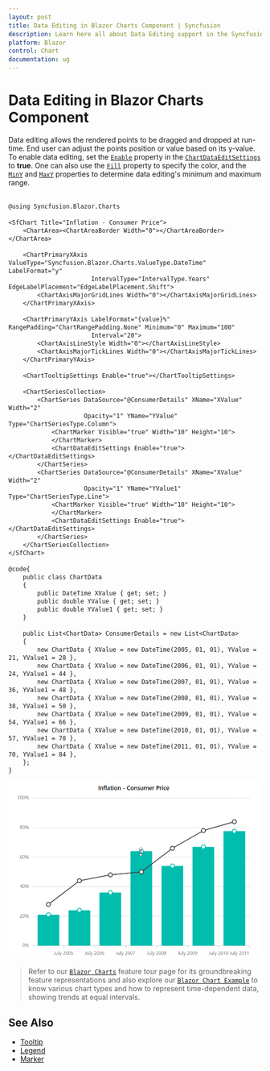 ```yaml
---
layout: post
title: Data Editing in Blazor Charts Component | Syncfusion
description: Learn here all about Data Editing support in the Syncfusion Blazor Chart component and its properties for customization.
platform: Blazor
control: Chart
documentation: ug
---
```


# Data Editing in Blazor Charts Component

Data editing allows the rendered points to be dragged and dropped at run-time. End user can adjust the points position or value based on its y-value. To enable data editing, set the [`Enable`](https://help.syncfusion.com/cr/blazor/Syncfusion.Blazor.Charts.ChartDataEditSettings.html#Syncfusion_Blazor_Charts_ChartDataEditSettings_Enable) property in the [`ChartDataEditSettings`](https://help.syncfusion.com/cr/blazor/Syncfusion.Blazor.Charts.ChartSeries.html#Syncfusion_Blazor_Charts_ChartSeries_ChartDataEditSettings) to **true**. One can also use the [`Fill`](https://help.syncfusion.com/cr/blazor/Syncfusion.Blazor.Charts.ChartDataEditSettings.html#Syncfusion_Blazor_Charts_ChartDataEditSettings_Fill) property to specify the color, and the [`MinY`](https://help.syncfusion.com/cr/blazor/Syncfusion.Blazor.Charts.ChartDataEditSettings.html#Syncfusion_Blazor_Charts_ChartDataEditSettings_MinY) and [`MaxY`](https://help.syncfusion.com/cr/blazor/Syncfusion.Blazor.Charts.ChartDataEditSettings.html#Syncfusion_Blazor_Charts_ChartDataEditSettings_MaxY) properties to determine data editing's minimum and maximum range.

```cshtml

@using Syncfusion.Blazor.Charts

<SfChart Title="Inflation - Consumer Price">
    <ChartArea><ChartAreaBorder Width="0"></ChartAreaBorder></ChartArea>

    <ChartPrimaryXAxis ValueType="Syncfusion.Blazor.Charts.ValueType.DateTime" LabelFormat="y"
                       IntervalType="IntervalType.Years" EdgeLabelPlacement="EdgeLabelPlacement.Shift">
        <ChartAxisMajorGridLines Width="0"></ChartAxisMajorGridLines>
    </ChartPrimaryXAxis>

    <ChartPrimaryYAxis LabelFormat="{value}%" RangePadding="ChartRangePadding.None" Minimum="0" Maximum="100"
                       Interval="20">
        <ChartAxisLineStyle Width="0"></ChartAxisLineStyle>
        <ChartAxisMajorTickLines Width="0"></ChartAxisMajorTickLines>
    </ChartPrimaryYAxis>

    <ChartTooltipSettings Enable="true"></ChartTooltipSettings>

    <ChartSeriesCollection>
        <ChartSeries DataSource="@ConsumerDetails" XName="XValue" Width="2"
                     Opacity="1" YName="YValue" Type="ChartSeriesType.Column">
            <ChartMarker Visible="true" Width="10" Height="10">
            </ChartMarker>
            <ChartDataEditSettings Enable="true"></ChartDataEditSettings>
        </ChartSeries>
        <ChartSeries DataSource="@ConsumerDetails" XName="XValue" Width="2"
                     Opacity="1" YName="YValue1" Type="ChartSeriesType.Line">
            <ChartMarker Visible="true" Width="10" Height="10">
            </ChartMarker>
            <ChartDataEditSettings Enable="true"></ChartDataEditSettings>
        </ChartSeries>
    </ChartSeriesCollection>
</SfChart>

@code{
    public class ChartData
    {
        public DateTime XValue { get; set; }
        public double YValue { get; set; }
        public double YValue1 { get; set; }
    }
	
    public List<ChartData> ConsumerDetails = new List<ChartData>
	{
        new ChartData { XValue = new DateTime(2005, 01, 01), YValue = 21, YValue1 = 28 },
        new ChartData { XValue = new DateTime(2006, 01, 01), YValue = 24, YValue1 = 44 },
        new ChartData { XValue = new DateTime(2007, 01, 01), YValue = 36, YValue1 = 48 },
        new ChartData { XValue = new DateTime(2008, 01, 01), YValue = 38, YValue1 = 50 },
        new ChartData { XValue = new DateTime(2009, 01, 01), YValue = 54, YValue1 = 66 },
        new ChartData { XValue = new DateTime(2010, 01, 01), YValue = 57, YValue1 = 78 },
        new ChartData { XValue = new DateTime(2011, 01, 01), YValue = 70, YValue1 = 84 },
    };
}

```

![Data editing in chart](images/data-editing/data-editing-razor.png)

> Refer to our [`Blazor Charts`](https://www.syncfusion.com/blazor-components/blazor-charts) feature tour page for its groundbreaking feature representations and also explore our [`Blazor Chart Example`](https://blazor.syncfusion.com/demos/chart/line?theme=bootstrap4) to know various chart types and how to represent time-dependent data, showing trends at equal intervals.

## See Also

* [Tooltip](./tool-tip)
* [Legend](./legend)
* [Marker](./data-markers)
